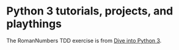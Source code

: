# Python 3 tutorials, projects, and playthings  

The RomanNumbers TDD exercise is from [Dive into Python 3](http://histo.ucsf.edu/BMS270/diveintopython3-r802.pdf#page=245).
